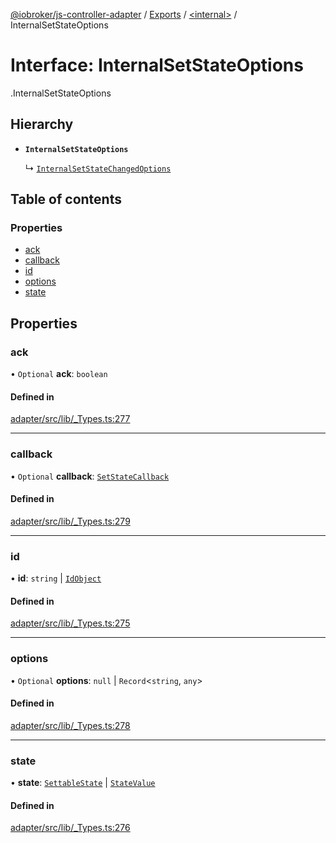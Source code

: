 [@iobroker/js-controller-adapter](../README.md) / [Exports](../modules.md) / [<internal\>](../modules/internal_.md) / InternalSetStateOptions

# Interface: InternalSetStateOptions

[<internal>](../modules/internal_.md).InternalSetStateOptions

## Hierarchy

- **`InternalSetStateOptions`**

  ↳ [`InternalSetStateChangedOptions`](internal_.InternalSetStateChangedOptions.md)

## Table of contents

### Properties

- [ack](internal_.InternalSetStateOptions.md#ack)
- [callback](internal_.InternalSetStateOptions.md#callback)
- [id](internal_.InternalSetStateOptions.md#id)
- [options](internal_.InternalSetStateOptions.md#options)
- [state](internal_.InternalSetStateOptions.md#state)

## Properties

### ack

• `Optional` **ack**: `boolean`

#### Defined in

[adapter/src/lib/_Types.ts:277](https://github.com/ioBroker/ioBroker.js-controller/blob/6912de44/packages/adapter/src/lib/_Types.ts#L277)

___

### callback

• `Optional` **callback**: [`SetStateCallback`](../modules/internal_.md#setstatecallback)

#### Defined in

[adapter/src/lib/_Types.ts:279](https://github.com/ioBroker/ioBroker.js-controller/blob/6912de44/packages/adapter/src/lib/_Types.ts#L279)

___

### id

• **id**: `string` \| [`IdObject`](internal_.IdObject.md)

#### Defined in

[adapter/src/lib/_Types.ts:275](https://github.com/ioBroker/ioBroker.js-controller/blob/6912de44/packages/adapter/src/lib/_Types.ts#L275)

___

### options

• `Optional` **options**: ``null`` \| `Record`<`string`, `any`\>

#### Defined in

[adapter/src/lib/_Types.ts:278](https://github.com/ioBroker/ioBroker.js-controller/blob/6912de44/packages/adapter/src/lib/_Types.ts#L278)

___

### state

• **state**: [`SettableState`](../modules/internal_.md#settablestate) \| [`StateValue`](../modules/internal_.md#statevalue)

#### Defined in

[adapter/src/lib/_Types.ts:276](https://github.com/ioBroker/ioBroker.js-controller/blob/6912de44/packages/adapter/src/lib/_Types.ts#L276)
